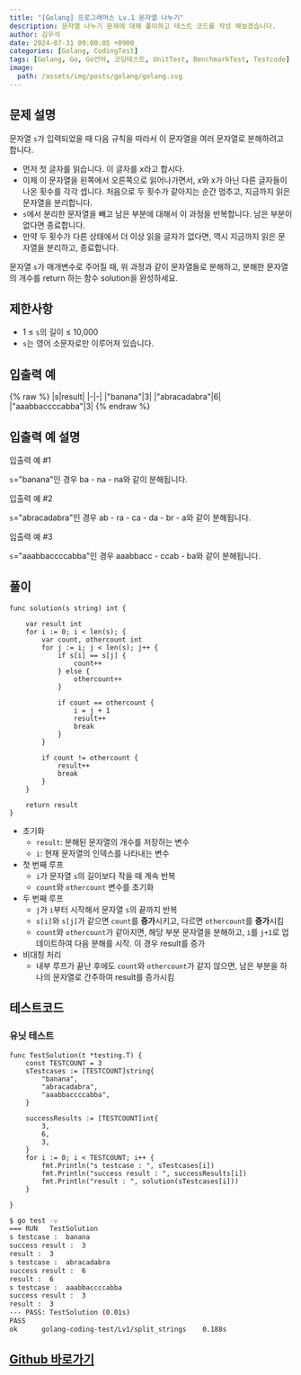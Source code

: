 ```yaml
---
title: "[Golang] 프로그래머스 Lv.1 문자열 나누기"
description: 문자열 나누기 문제에 대해 풀이하고 테스트 코드를 작성 해보겠습니다.
author: 김우석
date: 2024-07-31 09:00:05 +0900
categories: [Golang, CodingTest]
tags: [Golang, Go, Go언어, 코딩테스트, UnitTest, BenchmarkTest, Testcode]
image:
  path: /assets/img/posts/golang/golang.svg
---
```


## 문제 설명
문자열 `s`가 입력되었을 때 다음 규칙을 따라서 이 문자열을 여러 문자열로 분해하려고 합니다.

- 먼저 첫 글자를 읽습니다. 이 글자를 x라고 합시다.
- 이제 이 문자열을 왼쪽에서 오른쪽으로 읽어나가면서, x와 x가 아닌 다른 글자들이 나온 횟수를 각각 셉니다. 처음으로 두 횟수가 같아지는 순간 멈추고, 지금까지 읽은 문자열을 분리합니다.
- `s`에서 분리한 문자열을 빼고 남은 부분에 대해서 이 과정을 반복합니다. 남은 부분이 없다면 종료합니다.
- 만약 두 횟수가 다른 상태에서 더 이상 읽을 글자가 없다면, 역시 지금까지 읽은 문자열을 분리하고, 종료합니다.

문자열 `s`가 매개변수로 주어질 때, 위 과정과 같이 문자열들로 분해하고, 분해한 문자열의 개수를 return 하는 함수 solution을 완성하세요.

## 제한사항
- 1 ≤ `s`의 길이 ≤ 10,000
- `s`는 영어 소문자로만 이루어져 있습니다.

## 입출력 예
{% raw %}
|s|result|
|-|-|
|"banana"|3|
|"abracadabra"|6|
|"aaabbaccccabba"|3|
{% endraw %}

## 입출력 예 설명
입출력 예 #1

`s`="banana"인 경우 ba - na - na와 같이 분해됩니다.

입출력 예 #2

`s`="abracadabra"인 경우 ab - ra - ca - da - br - a와 같이 분해됩니다.

입출력 예 #3

`s`="aaabbaccccabba"인 경우 aaabbacc - ccab - ba와 같이 분해됩니다.

## 풀이 
```golang
func solution(s string) int {

	var result int
	for i := 0; i < len(s); {
		var count, othercount int
		for j := i; j < len(s); j++ {
			if s[i] == s[j] {
				count++
			} else {
				othercount++
			}

			if count == othercount {
				i = j + 1
				result++
				break
			}
		}

		if count != othercount {
			result++
			break
		}
	}

	return result
}
```
- 초기화
	- `result`: 분해된 문자열의 개수를 저장하는 변수
	- `i`: 현재 문자열의 인덱스를 나타내는 변수
- 첫 번째 루프
	- `i`가 문자열 `s`의 길이보다 작을 때 계속 반복
	- `count`와 `othercount` 변수를 초기화
- 두 번째 루프
	- `j`가 `i`부터 시작해서 문자열 `s`의 끝까지 반복
	- `s[i]`와 `s[j]`가 같으면 `count`를 **증가**시키고, 다르면 `othercount`를 **증가**시킴
	- `count`와 `othercount`가 같아지면, 해당 부분 문자열을 분해하고, `i`를 `j+1`로 업데이트하여 다음 분해를 시작. 이 경우 result를 증가
- 비대칭 처리
	- 내부 루프가 끝난 후에도 `count`와 `othercount`가 같지 않으면, 남은 부분을 하나의 문자열로 간주하여 result를 증가시킴

## 테스트코드
### 유닛 테스트
```golang
func TestSolution(t *testing.T) {
	const TESTCOUNT = 3
	sTestcases := [TESTCOUNT]string{
		"banana",
		"abracadabra",
		"aaabbaccccabba",
	}

	successResults := [TESTCOUNT]int{
		3,
		6,
		3,
	}
	for i := 0; i < TESTCOUNT; i++ {
		fmt.Println("s testcase : ", sTestcases[i])
		fmt.Println("success result : ", successResults[i])
		fmt.Println("result : ", solution(sTestcases[i]))
	}

}
```

```bash
$ go test -v
=== RUN   TestSolution
s testcase :  banana
success result :  3
result :  3
s testcase :  abracadabra
success result :  6
result :  6
s testcase :  aaabbaccccabba
success result :  3
result :  3
--- PASS: TestSolution (0.01s)
PASS
ok      golang-coding-test/Lv1/split_strings    0.188s
```

## [Github 바로가기](https://github.com/kr-goos/golang-coding-test/tree/master/Lv1/split_strings)